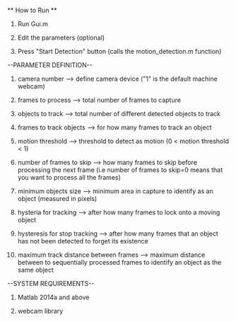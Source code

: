 ** How to Run **

1) Run Gui.m

2) Edit the parameters (optional)

3) Press "Start Detection" button (calls the motion_detection.m function)

--PARAMETER DEFINITION--

1) camera number --> define camera device ("1" is the default machine webcam)

2) frames to process --> total number of frames to capture

3) objects to track --> total number of different detected objects to track

4) frames to track objects --> for how many frames to track an object

5) motion threshold --> threshold to detect as motion (0 < motion threshold < 1)

6) number of frames to skip --> how many frames to skip before processing the next frame (i.e number of frames to skip=0 means that you want to process all the frames)

7) minimum objects size --> minimum area in capture to identify as an object (measured in pixels)

8) hysteria for tracking --> after how many frames to lock onto a moving object

9) hysteresis for stop tracking --> after how many frames that an object has not been detected to forget its existence

10) maximum track distance between frames --> maximum distance between to sequentially processed frames to identify an object as the same object

--SYSTEM REQUIREMENTS--

1) Matlab 2014a and above

2) webcam library
